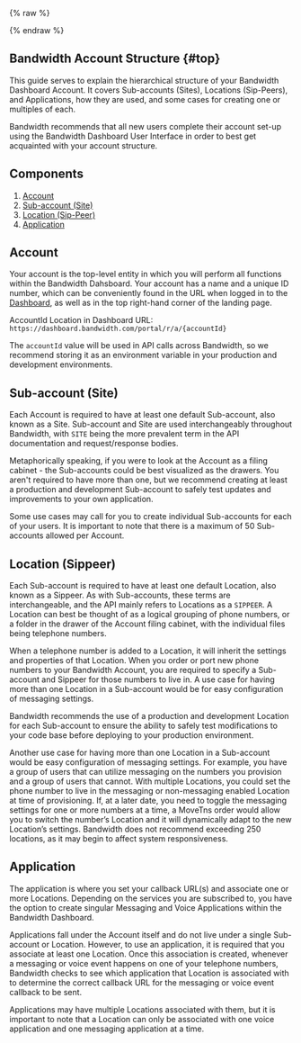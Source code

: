 {% raw %}
<section class="accountManagementGuides">
{% endraw %}

# Bandwidth Account Structure {#top}

This guide serves to explain the hierarchical structure of your Bandwidth Dashboard Account. It covers Sub-accounts (Sites), Locations (Sip-Peers), and Applications, how they are used, and some cases for creating one or multiples of each.

Bandwidth recommends that all new users complete their account set-up using the Bandwidth Dashboard User Interface in order to best get acquainted with your account structure.

## Components
1. [Account](#account)
1. [Sub-account (Site)](#Sub-account-site)
1. [Location (Sip-Peer)](#Location-sip-peer)
1. [Application](#application)

## Account

Your account is the top-level entity in which you will perform all functions within the Bandwidth Dahsboard. Your account has a name and a unique ID number, which can be conveniently found in the URL when logged in to the [Dashboard](https://www.dashboard.bandwidth.com), as well as in the top right-hand corner of the landing page.

AccountId Location in Dashboard URL:
`https://dashboard.bandwidth.com/portal/r/a/{accountId}`

The `accountId` value will be used in API calls across Bandwidth, so we recommend storing it as an environment variable in your production and development environments.

## Sub-account (Site)

Each Account is required to have at least one default Sub-account, also known as a Site. Sub-account and Site are used interchangeably throughout Bandwidth, with `SITE` being the more prevalent term in the API documentation and request/response bodies.

Metaphorically speaking, if you were to look at the Account as a filing cabinet - the Sub-accounts could be best visualized as the drawers. You aren't required to have more than one, but we recommend creating at least a production and development Sub-account to safely test updates and improvements to your own application.

Some use cases may call for you to create individual Sub-accounts for each of your users. It is important to note that there is a maximum of 50 Sub-accounts allowed per Account.

## Location (Sippeer)

Each Sub-account is required to have at least one default Location, also known as a Sippeer. As with Sub-accounts, these terms are interchangeable, and the API mainly refers to Locations as a `SIPPEER`. A Location can best be thought of as a logical grouping of phone numbers, or a folder in the drawer of the Account filing cabinet, with the individual files being telephone numbers.

When a telephone number is added to a Location, it will inherit the settings and properties of that Location. When you order or port new phone numbers to your Bandwidth Account, you are required to specify a Sub-account and Sippeer for those numbers to live in. A use case for having more than one Location in a Sub-account would be for easy configuration of messaging settings.

Bandwidth recommends the use of a production and development Location for each Sub-account to ensure the ability to safely test modifications to your code base before deploying to your production environment.

Another use case for having more than one Location in a Sub-account would be easy configuration of messaging settings. For example, you have a group of users that can utilize messaging on the numbers you provision and a group of users that cannot. With multiple Locations, you could set the phone number to live in the messaging or non-messaging enabled Location at time of provisioning. If, at a later date, you need to toggle the messaging settings for one or more numbers at a time, a MoveTns order would allow you to switch the number’s Location and it will dynamically adapt to the new Location’s settings. Bandwidth does not recommend exceeding 250 locations, as it may begin to affect system responsiveness. 

## Application

The application is where you set your callback URL(s) and associate one or more Locations. Depending on the services you are subscribed to, you have the option to create singular Messaging and Voice Applications within the Bandwidth Dashboard.

Applications fall under the Account itself and do not live under a single Sub-account or Location. However, to use an application, it is required that you associate at least one Location. Once this association is created, whenever a messaging or voice event happens on one of your telephone numbers, Bandwidth checks to see which application that Location is associated with to determine the correct callback URL for the messaging or voice event callback to be sent.

Applications may have multiple Locations associated with them, but it is important to note that a Location can only be associated with one voice application and one messaging application at a time.
